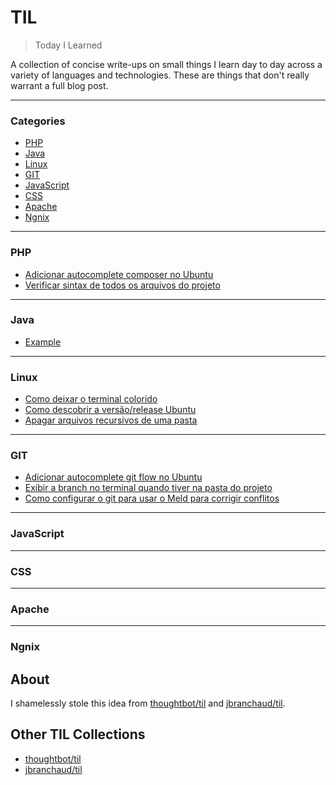 # TIL

> Today I Learned

A collection of concise write-ups on small things I learn day to day across a variety of languages and technologies. These are things that don't really warrant a full blog post.

---

### Categories

* [PHP](#php)
* [Java](#java)
* [Linux](#linux)
* [GIT](#git)
* [JavaScript](#javascript)
* [CSS](#css)
* [Apache](#apache)
* [Ngnix](#ngnix)

---

### PHP

- [Adicionar autocomplete composer no Ubuntu](PHP/autocomplete-composer.md)
- [Verificar sintax de todos os arquivos do projeto](PHP/sintax-projeto.md)

---

### Java

- [Example](Java/file.md)

---

### Linux

- [Como deixar o terminal colorido](Linux/terminal-com-cores.md)
- [Como descobrir a versão/release Ubuntu](Linux/version-os.md)
- [Apagar arquivos recursivos de uma pasta](Linux/apagar-arquivos-recursive.md)

---

### GIT

- [Adicionar autocomplete git flow no Ubuntu](GIT/autocomplete-gitflow.md)
- [Exibir a branch no terminal quando tiver na pasta do projeto](GIT/branch-no-terminal-pasta-projeto.md)
- [Como configurar o git para usar o Meld para corrigir conflitos](GIT/git-meld.md)

---

### JavaScript


---

### CSS


---

### Apache


---

### Ngnix


## About

I shamelessly stole this idea from [thoughtbot/til](https://github.com/thoughtbot/til) and [jbranchaud/til](https://github.com/jbranchaud/til).

## Other TIL Collections

* [thoughtbot/til](https://github.com/thoughtbot/til)
* [jbranchaud/til](https://github.com/jbranchaud/til)
